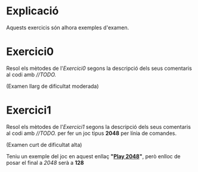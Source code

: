 
# Explicació

Aquests exercicis són alhora exemples d'examen.

# Exercici0

Resol els mètodes de l'*Exercici0* segons la descripció dels seus comentaris al codi amb *//TODO.*

(Examen llarg de dificultat moderada)

# Exercici1

Resol els mètodes de l'*Exercici1* segons la descripció dels seus comentaris al codi amb *//TODO.* per fer un joc tipus **2048** per línia de comandes.

(Examen curt de dificultat alta)

Teniu un exemple del joc en aquest enllaç **"[Play 2048](https://play2048.co)"**, però enlloc de posar el final a *2048* serà a **128**
